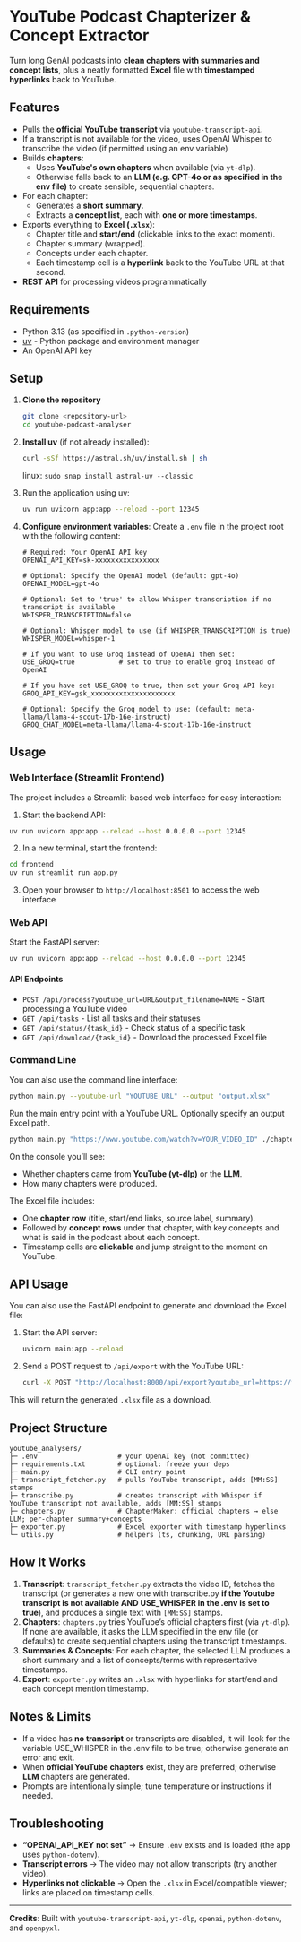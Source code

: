 # YouTube Podcast Chapterizer & Concept Extractor

Turn long GenAI podcasts into **clean chapters with summaries and concept lists**, plus a neatly formatted **Excel** file with **timestamped hyperlinks** back to YouTube.

## Features
- Pulls the **official YouTube transcript** via `youtube-transcript-api`.
- If a transcript is not available for the video, uses OpenAI Whisper to transcribe the video (if permitted using an env variable)
- Builds **chapters**:
  - Uses **YouTube's own chapters** when available (via `yt-dlp`).
  - Otherwise falls back to an **LLM (e.g. GPT-4o or as specified in the env file)** to create sensible, sequential chapters.
- For each chapter:
  - Generates a **short summary**.
  - Extracts a **concept list**, each with **one or more timestamps**.
- Exports everything to **Excel (`.xlsx`)**:
  - Chapter title and **start/end** (clickable links to the exact moment).
  - Chapter summary (wrapped).
  - Concepts under each chapter.
  - Each timestamp cell is a **hyperlink** back to the YouTube URL at that second.
- **REST API** for processing videos programmatically

## Requirements
- Python 3.13 (as specified in `.python-version`)
- [uv](https://github.com/astral-sh/uv) - Python package and environment manager
- An OpenAI API key

## Setup
1. **Clone the repository**
   ```bash
   git clone <repository-url>
   cd youtube-podcast-analyser
   ```

2. **Install uv** (if not already installed):
   ```bash
   curl -sSf https://astral.sh/uv/install.sh | sh
   ```
   linux: `sudo snap install astral-uv --classic`

3. Run the application using uv:
   ```bash
   uv run uvicorn app:app --reload --port 12345
   ```

4. **Configure environment variables**:
   Create a `.env` file in the project root with the following content:
   ```env
   # Required: Your OpenAI API key
   OPENAI_API_KEY=sk-xxxxxxxxxxxxxxxx
   
   # Optional: Specify the OpenAI model (default: gpt-4o)
   OPENAI_MODEL=gpt-4o
   
   # Optional: Set to 'true' to allow Whisper transcription if no transcript is available
   WHISPER_TRANSCRIPTION=false
   
   # Optional: Whisper model to use (if WHISPER_TRANSCRIPTION is true)
   WHISPER_MODEL=whisper-1

   # If you want to use Groq instead of OpenAI then set:
   USE_GROQ=true           # set to true to enable groq instead of OpenAI

   # If you have set USE_GROQ to true, then set your Groq API key:
   GROQ_API_KEY=gsk_xxxxxxxxxxxxxxxxxxxxx

   # Optional: Specify the Groq model to use: (default: meta-llama/llama-4-scout-17b-16e-instruct)
   GROQ_CHAT_MODEL=meta-llama/llama-4-scout-17b-16e-instruct
   ```

## Usage

### Web Interface (Streamlit Frontend)
The project includes a Streamlit-based web interface for easy interaction:

1. Start the backend API:
```bash
uv run uvicorn app:app --reload --host 0.0.0.0 --port 12345
```

2. In a new terminal, start the frontend:
```bash
cd frontend
uv run streamlit run app.py
```

3. Open your browser to `http://localhost:8501` to access the web interface

### Web API
Start the FastAPI server:
```bash
uv run uvicorn app:app --reload --host 0.0.0.0 --port 12345
```

#### API Endpoints
- `POST /api/process?youtube_url=URL&output_filename=NAME` - Start processing a YouTube video
- `GET /api/tasks` - List all tasks and their statuses
- `GET /api/status/{task_id}` - Check status of a specific task
- `GET /api/download/{task_id}` - Download the processed Excel file

### Command Line
You can also use the command line interface:
```bash
python main.py --youtube-url "YOUTUBE_URL" --output "output.xlsx"
```

Run the main entry point with a YouTube URL. Optionally specify an output Excel path.

```bash
python main.py "https://www.youtube.com/watch?v=YOUR_VIDEO_ID" ./chapters.xlsx
```

On the console you’ll see:
- Whether chapters came from **YouTube (yt-dlp)** or the **LLM**.
- How many chapters were produced.

The Excel file includes:
- One **chapter row** (title, start/end links, source label, summary).
- Followed by **concept rows** under that chapter, with key concepts and what is said in the podcast about each concept.
- Timestamp cells are **clickable** and jump straight to the moment on YouTube.

## API Usage

You can also use the FastAPI endpoint to generate and download the Excel file:

1. Start the API server:
   ```bash
   uvicorn main:app --reload
   ```

2. Send a POST request to `/api/export` with the YouTube URL:
   ```bash
   curl -X POST "http://localhost:8000/api/export?youtube_url=https://www.youtube.com/watch?v=YOUR_VIDEO_ID" -o chapters.xlsx
   ```

This will return the generated `.xlsx` file as a download.

## Project Structure
```
youtube_analysers/
├─ .env                    # your OpenAI key (not committed)
├─ requirements.txt        # optional: freeze your deps
├─ main.py                 # CLI entry point
├─ transcript_fetcher.py   # pulls YouTube transcript, adds [MM:SS] stamps
├─ transcribe.py           # creates transcript with Whisper if YouTube transcript not available, adds [MM:SS] stamps
├─ chapters.py             # ChapterMaker: official chapters → else LLM; per-chapter summary+concepts
├─ exporter.py             # Excel exporter with timestamp hyperlinks
└─ utils.py                # helpers (ts, chunking, URL parsing)
```

## How It Works
1. **Transcript**: `transcript_fetcher.py` extracts the video ID, fetches the transcript (or generates a new one with transcribe.py **if the Youtube transcript is not available AND USE_WHISPER in the .env is set to true**), and produces a single text with `[MM:SS]` stamps.
2. **Chapters**: `chapters.py` tries YouTube’s official chapters first (via `yt-dlp`). If none are available, it asks the LLM specified in the env file (or defaults) to create sequential chapters using the transcript timestamps.
3. **Summaries & Concepts**: For each chapter, the selected LLM produces a short summary and a list of concepts/terms with representative timestamps.
4. **Export**: `exporter.py` writes an `.xlsx` with hyperlinks for start/end and each concept mention timestamp.

## Notes & Limits
- If a video has **no transcript** or transcripts are disabled, it will look for the variable USE_WHISPER in the .env file to be true; otherwise generate an error and exit.
- When **official YouTube chapters** exist, they are preferred; otherwise **LLM** chapters are generated.
- Prompts are intentionally simple; tune temperature or instructions if needed.

## Troubleshooting
- **“OPENAI_API_KEY not set”** → Ensure `.env` exists and is loaded (the app uses `python-dotenv`).
- **Transcript errors** → The video may not allow transcripts (try another video).
- **Hyperlinks not clickable** → Open the `.xlsx` in Excel/compatible viewer; links are placed on timestamp cells.

---

**Credits**: Built with `youtube-transcript-api`, `yt-dlp`, `openai`, `python-dotenv`, and `openpyxl`.


